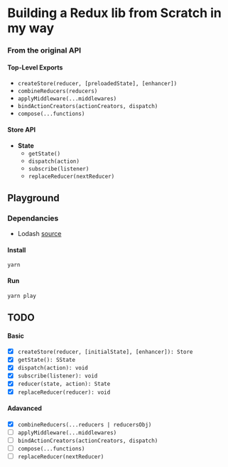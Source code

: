 # Building a Redux lib from Scratch in my way

### From the original API

#### Top-Level Exports​

- `createStore(reducer, [preloadedState], [enhancer])`
- `combineReducers(reducers)`
- `applyMiddleware(...middlewares)`
- `bindActionCreators(actionCreators, dispatch)`
- `compose(...functions)`

#### Store API

- <strong>State</strong>
  - `getState()`
  - `dispatch(action)`
  - `subscribe(listener)`
  - `replaceReducer(nextReducer)`

## Playground

### Dependancies

- Lodash [source](https://github.com/lodash/lodash)

#### Install

```shell
yarn
```

#### Run

```shell
yarn play
```

## TODO

#### Basic

- [x] `createStore(reducer, [initialState], [enhancer]): Store`
- [x] `getState(): SState`
- [x] `dispatch(action): void`
- [x] `subscribe(listener): void`
- [x] `reducer(state, action): State`
- [x] `replaceReducer(reducer): void`

#### Adavanced

- [x] `combineReducers(...reducers | reducersObj)`
- [ ] `applyMiddleware(...middlewares)`
- [ ] `bindActionCreators(actionCreators, dispatch)`
- [ ] `compose(...functions)`
- [ ] `replaceReducer(nextReducer)`
